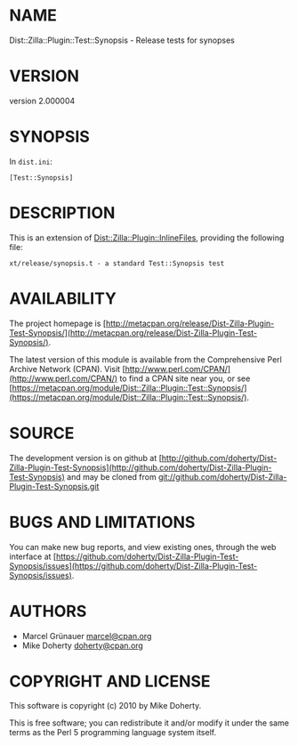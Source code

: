 # NAME

Dist::Zilla::Plugin::Test::Synopsis - Release tests for synopses

# VERSION

version 2.000004

# SYNOPSIS

In `dist.ini`:

    [Test::Synopsis]

# DESCRIPTION

This is an extension of [Dist::Zilla::Plugin::InlineFiles](http://search.cpan.org/perldoc?Dist::Zilla::Plugin::InlineFiles), providing the
following file:

    xt/release/synopsis.t - a standard Test::Synopsis test

# AVAILABILITY

The project homepage is [http://metacpan.org/release/Dist-Zilla-Plugin-Test-Synopsis/](http://metacpan.org/release/Dist-Zilla-Plugin-Test-Synopsis/).

The latest version of this module is available from the Comprehensive Perl
Archive Network (CPAN). Visit [http://www.perl.com/CPAN/](http://www.perl.com/CPAN/) to find a CPAN
site near you, or see [https://metacpan.org/module/Dist::Zilla::Plugin::Test::Synopsis/](https://metacpan.org/module/Dist::Zilla::Plugin::Test::Synopsis/).

# SOURCE

The development version is on github at [http://github.com/doherty/Dist-Zilla-Plugin-Test-Synopsis](http://github.com/doherty/Dist-Zilla-Plugin-Test-Synopsis)
and may be cloned from [git://github.com/doherty/Dist-Zilla-Plugin-Test-Synopsis.git](git://github.com/doherty/Dist-Zilla-Plugin-Test-Synopsis.git)

# BUGS AND LIMITATIONS

You can make new bug reports, and view existing ones, through the
web interface at [https://github.com/doherty/Dist-Zilla-Plugin-Test-Synopsis/issues](https://github.com/doherty/Dist-Zilla-Plugin-Test-Synopsis/issues).

# AUTHORS

- Marcel Grünauer <marcel@cpan.org>
- Mike Doherty <doherty@cpan.org>

# COPYRIGHT AND LICENSE

This software is copyright (c) 2010 by Mike Doherty.

This is free software; you can redistribute it and/or modify it under
the same terms as the Perl 5 programming language system itself.
